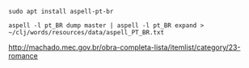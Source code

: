 ```
sudo apt install aspell-pt-br

aspell -l pt_BR dump master | aspell -l pt_BR expand > ~/clj/words/resources/data/aspell_PT_BR.txt
```

http://machado.mec.gov.br/obra-completa-lista/itemlist/category/23-romance
